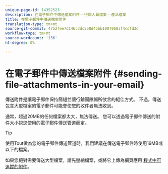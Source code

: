 ```yaml
---
unique-page-id: 14352523
description: 在電子郵件中傳送檔案附件——行銷人員檔案——產品檔案
title: 在電子郵件中傳送檔案附件
translation-type: tm+mt
source-git-commit: 47b2fee7d146c3dc558d4bbb10070683f4cdfd3d
workflow-type: tm+mt
source-wordcount: '136'
ht-degree: 0%

---
```



# 在電子郵件中傳送檔案附件 {#sending-file-attachments-in-your-email}

傳送附件是讓電子郵件保持簡短並讓行銷團隊暢所欲言的絕佳方式。 不過，傳送包含大型檔案的電子郵件可能會使您的收件者無法收到。

通常，超過20MB的任何檔案都太大，無法傳送。 您可以透過電子郵件傳送的附件大小視您使用的電子郵件傳送管道而定。

>[!TIP]
>
>使用Tout做為您的電子郵件傳送管道時，我們建議在傳送電子郵件時使用19MB或以下的檔案。

如果您絕對需要傳送大型檔案，請先壓縮檔案，或將它上傳為網頁應用 [程式中可追蹤](http://docs.marketo.com/x/3oPS)[的附件](http://toutapp.com/login)。

